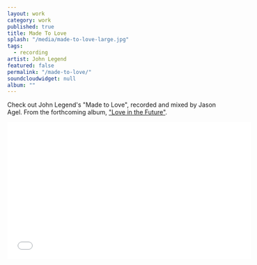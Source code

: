 ```yaml
---
layout: work
category: work
published: true
title: Made To Love
splash: "/media/made-to-love-large.jpg"
tags: 
  - recording
artist: John Legend
featured: false
permalink: "/made-to-love/"
soundcloudwidget: null
album: ""
---
```


Check out John Legend's "Made to Love", recorded and mixed by Jason Agel.  From the forthcoming album, <a href="//www.johnlegend.com" target="_blank">"Love in the Future"</a>.

<iframe width="560" height="315" src="//www.youtube-nocookie.com/embed/nRpjsFcb2uo?rel=0" frameborder="0" allowfullscreen></iframe>